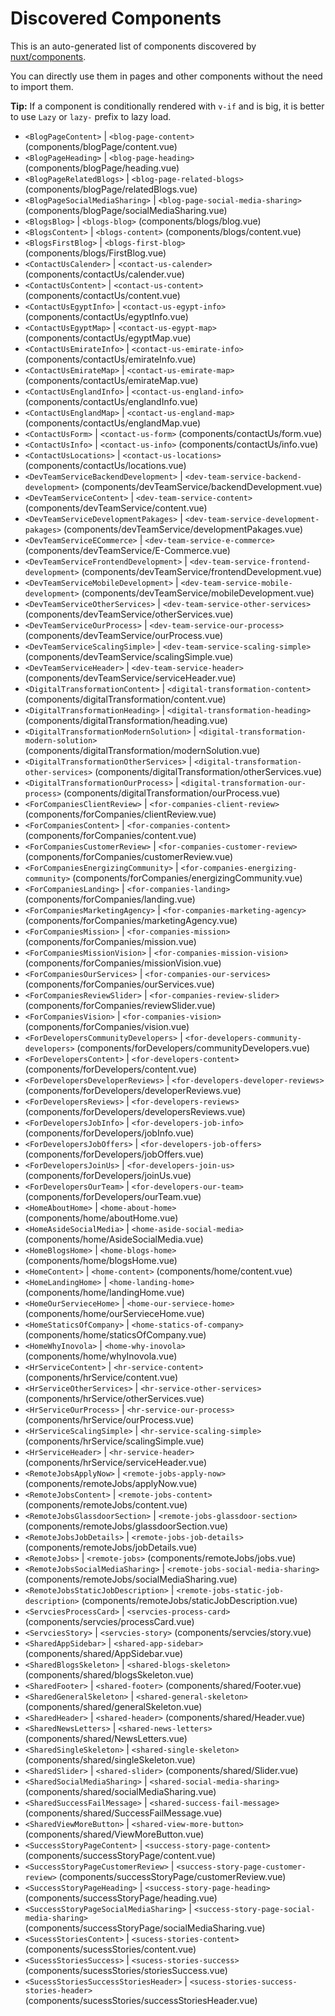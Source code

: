 # Discovered Components

This is an auto-generated list of components discovered by [nuxt/components](https://github.com/nuxt/components).

You can directly use them in pages and other components without the need to import them.

**Tip:** If a component is conditionally rendered with `v-if` and is big, it is better to use `Lazy` or `lazy-` prefix to lazy load.

- `<BlogPageContent>` | `<blog-page-content>` (components/blogPage/content.vue)
- `<BlogPageHeading>` | `<blog-page-heading>` (components/blogPage/heading.vue)
- `<BlogPageRelatedBlogs>` | `<blog-page-related-blogs>` (components/blogPage/relatedBlogs.vue)
- `<BlogPageSocialMediaSharing>` | `<blog-page-social-media-sharing>` (components/blogPage/socialMediaSharing.vue)
- `<BlogsBlog>` | `<blogs-blog>` (components/blogs/blog.vue)
- `<BlogsContent>` | `<blogs-content>` (components/blogs/content.vue)
- `<BlogsFirstBlog>` | `<blogs-first-blog>` (components/blogs/FirstBlog.vue)
- `<ContactUsCalender>` | `<contact-us-calender>` (components/contactUs/calender.vue)
- `<ContactUsContent>` | `<contact-us-content>` (components/contactUs/content.vue)
- `<ContactUsEgyptInfo>` | `<contact-us-egypt-info>` (components/contactUs/egyptInfo.vue)
- `<ContactUsEgyptMap>` | `<contact-us-egypt-map>` (components/contactUs/egyptMap.vue)
- `<ContactUsEmirateInfo>` | `<contact-us-emirate-info>` (components/contactUs/emirateInfo.vue)
- `<ContactUsEmirateMap>` | `<contact-us-emirate-map>` (components/contactUs/emirateMap.vue)
- `<ContactUsEnglandInfo>` | `<contact-us-england-info>` (components/contactUs/englandInfo.vue)
- `<ContactUsEnglandMap>` | `<contact-us-england-map>` (components/contactUs/englandMap.vue)
- `<ContactUsForm>` | `<contact-us-form>` (components/contactUs/form.vue)
- `<ContactUsInfo>` | `<contact-us-info>` (components/contactUs/info.vue)
- `<ContactUsLocations>` | `<contact-us-locations>` (components/contactUs/locations.vue)
- `<DevTeamServiceBackendDevelopment>` | `<dev-team-service-backend-development>` (components/devTeamService/backendDevelopment.vue)
- `<DevTeamServiceContent>` | `<dev-team-service-content>` (components/devTeamService/content.vue)
- `<DevTeamServiceDevelopmentPakages>` | `<dev-team-service-development-pakages>` (components/devTeamService/developmentPakages.vue)
- `<DevTeamServiceECommerce>` | `<dev-team-service-e-commerce>` (components/devTeamService/E-Commerce.vue)
- `<DevTeamServiceFrontendDevelopment>` | `<dev-team-service-frontend-development>` (components/devTeamService/frontendDevelopment.vue)
- `<DevTeamServiceMobileDevelopment>` | `<dev-team-service-mobile-development>` (components/devTeamService/mobileDevelopment.vue)
- `<DevTeamServiceOtherServices>` | `<dev-team-service-other-services>` (components/devTeamService/otherServices.vue)
- `<DevTeamServiceOurProcess>` | `<dev-team-service-our-process>` (components/devTeamService/ourProcess.vue)
- `<DevTeamServiceScalingSimple>` | `<dev-team-service-scaling-simple>` (components/devTeamService/scalingSimple.vue)
- `<DevTeamServiceHeader>` | `<dev-team-service-header>` (components/devTeamService/serviceHeader.vue)
- `<DigitalTransformationContent>` | `<digital-transformation-content>` (components/digitalTransformation/content.vue)
- `<DigitalTransformationHeading>` | `<digital-transformation-heading>` (components/digitalTransformation/heading.vue)
- `<DigitalTransformationModernSolution>` | `<digital-transformation-modern-solution>` (components/digitalTransformation/modernSolution.vue)
- `<DigitalTransformationOtherServices>` | `<digital-transformation-other-services>` (components/digitalTransformation/otherServices.vue)
- `<DigitalTransformationOurProcess>` | `<digital-transformation-our-process>` (components/digitalTransformation/ourProcess.vue)
- `<ForCompaniesClientReview>` | `<for-companies-client-review>` (components/forCompanies/clientReview.vue)
- `<ForCompaniesContent>` | `<for-companies-content>` (components/forCompanies/content.vue)
- `<ForCompaniesCustomerReview>` | `<for-companies-customer-review>` (components/forCompanies/customerReview.vue)
- `<ForCompaniesEnergizingCommunity>` | `<for-companies-energizing-community>` (components/forCompanies/energizingCommunity.vue)
- `<ForCompaniesLanding>` | `<for-companies-landing>` (components/forCompanies/landing.vue)
- `<ForCompaniesMarketingAgency>` | `<for-companies-marketing-agency>` (components/forCompanies/marketingAgency.vue)
- `<ForCompaniesMission>` | `<for-companies-mission>` (components/forCompanies/mission.vue)
- `<ForCompaniesMissionVision>` | `<for-companies-mission-vision>` (components/forCompanies/missionVision.vue)
- `<ForCompaniesOurServices>` | `<for-companies-our-services>` (components/forCompanies/ourServices.vue)
- `<ForCompaniesReviewSlider>` | `<for-companies-review-slider>` (components/forCompanies/reviewSlider.vue)
- `<ForCompaniesVision>` | `<for-companies-vision>` (components/forCompanies/vision.vue)
- `<ForDevelopersCommunityDevelopers>` | `<for-developers-community-developers>` (components/forDevelopers/communityDevelopers.vue)
- `<ForDevelopersContent>` | `<for-developers-content>` (components/forDevelopers/content.vue)
- `<ForDevelopersDeveloperReviews>` | `<for-developers-developer-reviews>` (components/forDevelopers/developerReviews.vue)
- `<ForDevelopersReviews>` | `<for-developers-reviews>` (components/forDevelopers/developersReviews.vue)
- `<ForDevelopersJobInfo>` | `<for-developers-job-info>` (components/forDevelopers/jobInfo.vue)
- `<ForDevelopersJobOffers>` | `<for-developers-job-offers>` (components/forDevelopers/jobOffers.vue)
- `<ForDevelopersJoinUs>` | `<for-developers-join-us>` (components/forDevelopers/joinUs.vue)
- `<ForDevelopersOurTeam>` | `<for-developers-our-team>` (components/forDevelopers/ourTeam.vue)
- `<HomeAboutHome>` | `<home-about-home>` (components/home/aboutHome.vue)
- `<HomeAsideSocialMedia>` | `<home-aside-social-media>` (components/home/AsideSocialMedia.vue)
- `<HomeBlogsHome>` | `<home-blogs-home>` (components/home/blogsHome.vue)
- `<HomeContent>` | `<home-content>` (components/home/content.vue)
- `<HomeLandingHome>` | `<home-landing-home>` (components/home/landingHome.vue)
- `<HomeOurServieceHome>` | `<home-our-serviece-home>` (components/home/ourServieceHome.vue)
- `<HomeStaticsOfCompany>` | `<home-statics-of-company>` (components/home/staticsOfCompany.vue)
- `<HomeWhyInovola>` | `<home-why-inovola>` (components/home/whyInovola.vue)
- `<HrServiceContent>` | `<hr-service-content>` (components/hrService/content.vue)
- `<HrServiceOtherServices>` | `<hr-service-other-services>` (components/hrService/otherServices.vue)
- `<HrServiceOurProcess>` | `<hr-service-our-process>` (components/hrService/ourProcess.vue)
- `<HrServiceScalingSimple>` | `<hr-service-scaling-simple>` (components/hrService/scalingSimple.vue)
- `<HrServiceHeader>` | `<hr-service-header>` (components/hrService/serviceHeader.vue)
- `<RemoteJobsApplyNow>` | `<remote-jobs-apply-now>` (components/remoteJobs/applyNow.vue)
- `<RemoteJobsContent>` | `<remote-jobs-content>` (components/remoteJobs/content.vue)
- `<RemoteJobsGlassdoorSection>` | `<remote-jobs-glassdoor-section>` (components/remoteJobs/glassdoorSection.vue)
- `<RemoteJobsJobDetails>` | `<remote-jobs-job-details>` (components/remoteJobs/jobDetails.vue)
- `<RemoteJobs>` | `<remote-jobs>` (components/remoteJobs/jobs.vue)
- `<RemoteJobsSocialMediaSharing>` | `<remote-jobs-social-media-sharing>` (components/remoteJobs/socialMediaSharing.vue)
- `<RemoteJobsStaticJobDescription>` | `<remote-jobs-static-job-description>` (components/remoteJobs/staticJobDescription.vue)
- `<ServciesProcessCard>` | `<servcies-process-card>` (components/servcies/processCard.vue)
- `<ServciesStory>` | `<servcies-story>` (components/servcies/story.vue)
- `<SharedAppSidebar>` | `<shared-app-sidebar>` (components/shared/AppSidebar.vue)
- `<SharedBlogsSkeleton>` | `<shared-blogs-skeleton>` (components/shared/blogsSkeleton.vue)
- `<SharedFooter>` | `<shared-footer>` (components/shared/Footer.vue)
- `<SharedGeneralSkeleton>` | `<shared-general-skeleton>` (components/shared/generalSkeleton.vue)
- `<SharedHeader>` | `<shared-header>` (components/shared/Header.vue)
- `<SharedNewsLetters>` | `<shared-news-letters>` (components/shared/NewsLetters.vue)
- `<SharedSingleSkeleton>` | `<shared-single-skeleton>` (components/shared/singleSkeleton.vue)
- `<SharedSlider>` | `<shared-slider>` (components/shared/Slider.vue)
- `<SharedSocialMediaSharing>` | `<shared-social-media-sharing>` (components/shared/socialMediaSharing.vue)
- `<SharedSuccessFailMessage>` | `<shared-success-fail-message>` (components/shared/SuccessFailMessage.vue)
- `<SharedViewMoreButton>` | `<shared-view-more-button>` (components/shared/ViewMoreButton.vue)
- `<SuccessStoryPageContent>` | `<success-story-page-content>` (components/successStoryPage/content.vue)
- `<SuccessStoryPageCustomerReview>` | `<success-story-page-customer-review>` (components/successStoryPage/customerReview.vue)
- `<SuccessStoryPageHeading>` | `<success-story-page-heading>` (components/successStoryPage/heading.vue)
- `<SuccessStoryPageSocialMediaSharing>` | `<success-story-page-social-media-sharing>` (components/successStoryPage/socialMediaSharing.vue)
- `<SucessStoriesContent>` | `<sucess-stories-content>` (components/sucessStories/content.vue)
- `<SucessStoriesSuccess>` | `<sucess-stories-success>` (components/sucessStories/storiesSuccess.vue)
- `<SucessStoriesSuccessStoriesHeader>` | `<sucess-stories-success-stories-header>` (components/sucessStories/successStoriesHeader.vue)
